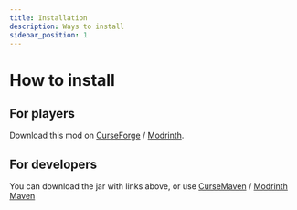 ```yaml
---
title: Installation
description: Ways to install
sidebar_position: 1
---
```


# How to install

## For players

Download this mod on [CurseForge](https://www.curseforge.com/minecraft/mc-mods/neptune-lib) / [Modrinth](https://modrinth.com/mod/neptune).

## For developers

You can download the jar with links above, or use [CurseMaven](https://cursemaven.com) / [Modrinth Maven](https://support.modrinth.com/en/articles/8801191-modrinth-maven)